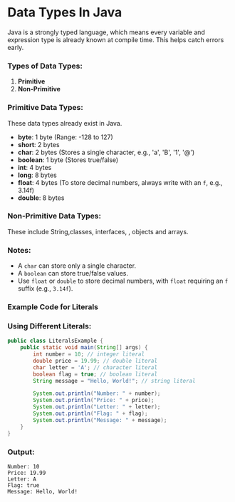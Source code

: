 # Data Types In Java

Java is a strongly typed language, which means every variable and expression type is already known at compile time. This helps catch errors early.

### Types of Data Types:

1. **Primitive**
2. **Non-Primitive**

### Primitive Data Types:

These data types already exist in Java.

- **byte**: 1 byte (Range: -128 to 127)
- **short**: 2 bytes
- **char**: 2 bytes (Stores a single character, e.g., 'a', 'B', '1', '@')
- **boolean**: 1 byte (Stores true/false)
- **int**: 4 bytes
- **long**: 8 bytes
- **float**: 4 bytes (To store decimal numbers, always write with an `f`, e.g., 3.14f)
- **double**: 8 bytes

### Non-Primitive Data Types:

These include String,classes, interfaces, , objects and arrays.

### Notes:

- A `char` can store only a single character.
- A `boolean` can store true/false values.
- Use `float` or `double` to store decimal numbers, with `float` requiring an `f` suffix (e.g., `3.14f`).

### Example Code for Literals

### Using Different Literals:

```java
public class LiteralsExample {
    public static void main(String[] args) {
        int number = 10; // integer literal
        double price = 19.99; // double literal
        char letter = 'A'; // character literal
        boolean flag = true; // boolean literal
        String message = "Hello, World!"; // string literal

        System.out.println("Number: " + number);
        System.out.println("Price: " + price);
        System.out.println("Letter: " + letter);
        System.out.println("Flag: " + flag);
        System.out.println("Message: " + message);
    }
}

```

### Output:

```
Number: 10
Price: 19.99
Letter: A
Flag: true
Message: Hello, World!

```
